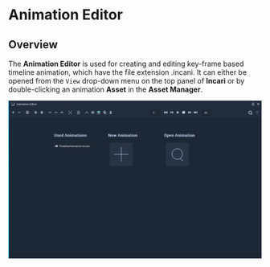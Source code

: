# Animation Editor

## Overview

The **Animation Editor** is used for creating and editing key-frame based timeline animation, which have the file extension .incani. It can either be opened from the `View` drop-down menu on the top panel of **Incari** or by double-clicking an animation **Asset** in the **Asset Manager**.

![](../.gitbook/assets/animation-editor2.png)

